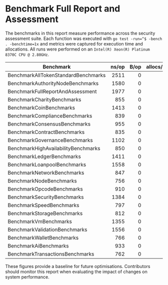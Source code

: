 # Benchmark Full Report and Assessment

The benchmarks in this report measure performance across the security assessment suite. Each function was executed with `go test -run=^$ -bench . -benchtime=1x` and metrics were captured for execution time and allocations. All runs were performed on an `Intel(R) Xeon(R) Platinum 8370C CPU @ 2.80GHz`.

| Benchmark | ns/op | B/op | allocs/op |
| --- | ---: | ---: | ---: |
| BenchmarkAllTokenStandardBenchmarks | 2511 | 0 | 0 |
| BenchmarkAuthorityNodeBenchmarks | 1580 | 0 | 0 |
| BenchmarkFullReportAndAssessment | 1977 | 0 | 0 |
| BenchmarkCharityBenchmarks | 855 | 0 | 0 |
| BenchmarkCoinBenchmarks | 1413 | 0 | 0 |
| BenchmarkComplianceBenchmarks | 839 | 0 | 0 |
| BenchmarkConsensusBenchmarks | 955 | 0 | 0 |
| BenchmarkContractBenchmarks | 835 | 0 | 0 |
| BenchmarkGovernanceBenchmarks | 1102 | 0 | 0 |
| BenchmarkHighAvailabilityBenchmarks | 850 | 0 | 0 |
| BenchmarkLedgerBenchmarks | 1411 | 0 | 0 |
| BenchmarkLoanpoolBenchmarks | 1558 | 0 | 0 |
| BenchmarkNetworkBenchmarks | 847 | 0 | 0 |
| BenchmarkNodeBenchmarks | 756 | 0 | 0 |
| BenchmarkOpcodeBenchmarks | 910 | 0 | 0 |
| BenchmarkSecurityBenchmarks | 1384 | 0 | 0 |
| BenchmarkSpeedBenchmarks | 797 | 0 | 0 |
| BenchmarkStorageBenchmarks | 812 | 0 | 0 |
| BenchmarkVmBenchmarks | 1355 | 0 | 0 |
| BenchmarkValidationBenchmarks | 1556 | 0 | 0 |
| BenchmarkWalletBenchmarks | 766 | 0 | 0 |
| BenchmarkAiBenchmarks | 933 | 0 | 0 |
| BenchmarkTransactionsBenchmarks | 762 | 0 | 0 |

These figures provide a baseline for future optimisations. Contributors should monitor this report when evaluating the impact of changes on system performance.
